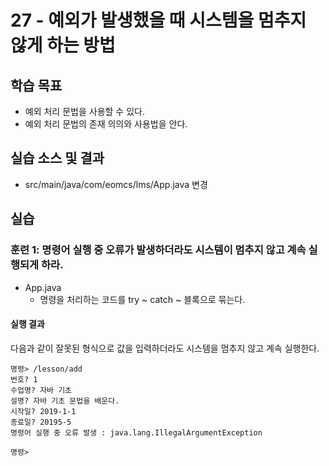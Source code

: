 # 27 - 예외가 발생했을 때 시스템을 멈추지 않게 하는 방법

## 학습 목표

- 예외 처리 문법을 사용할 수 있다.
- 예외 처리 문법의 존재 의의와 사용법을 안다.

## 실습 소스 및 결과
- src/main/java/com/eomcs/lms/App.java 변경

## 실습

### 훈련 1: 명령어 실행 중 오류가 발생하더라도 시스템이 멈추지 않고 계속 실행되게 하라.

- App.java
  - 명령을 처리하는 코드를 try ~ catch ~ 블록으로 묶는다.

#### 실행 결과

다음과 같이 잘못된 형식으로 값을 입력하더라도 시스템을 멈추지 않고 계속 실행한다.

```
명령> /lesson/add
번호? 1
수업명? 자바 기초
설명? 자바 기초 문법을 배운다.
시작일? 2019-1-1
종료일? 20195-5
명령어 실행 중 오류 발생 : java.lang.IllegalArgumentException

명령> 
```

